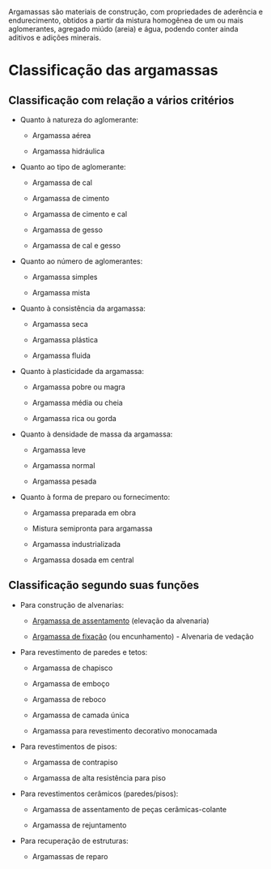 Argamassas são materiais de construção, com propriedades de aderência e endurecimento, obtidos a partir da mistura homogênea de um ou mais aglomerantes, agregado miúdo (areia) e água, podendo conter ainda aditivos e adições minerais.

# Classificação das argamassas

## Classificação com relação a vários critérios

- Quanto à natureza do aglomerante:
  - Argamassa aérea
  - Argamassa hidráulica

<!-- -->

- Quanto ao tipo de aglomerante:
  - Argamassa de cal
  - Argamassa de cimento
  - Argamassa de cimento e cal
  - Argamassa de gesso
  - Argamassa de cal e gesso

<!-- -->

- Quanto ao número de aglomerantes:
  - Argamassa simples
  - Argamassa mista

<!-- -->

- Quanto à consistência da argamassa:
  - Argamassa seca
  - Argamassa plástica
  - Argamassa fluida

<!-- -->

- Quanto à plasticidade da argamassa:
  - Argamassa pobre ou magra
  - Argamassa média ou cheia
  - Argamassa rica ou gorda

<!-- -->

- Quanto à densidade de massa da argamassa:
  - Argamassa leve
  - Argamassa normal
  - Argamassa pesada

<!-- -->

- Quanto à forma de preparo ou fornecimento:
  - Argamassa preparada em obra
  - Mistura semipronta para argamassa
  - Argamassa industrializada
  - Argamassa dosada em central

## Classificação segundo suas funções

- Para construção de alvenarias:
  - <a href="Argamassa_de_assentamento" class="wikilink" title="Argamassa de assentamento">Argamassa de assentamento</a> (elevação da alvenaria)
  - <a href="Argamassa_de_fixação" class="wikilink" title="Argamassa de fixação">Argamassa de fixação</a> (ou encunhamento) - Alvenaria de vedação

<!-- -->

- Para revestimento de paredes e tetos:
  - Argamassa de chapisco
  - Argamassa de emboço
  - Argamassa de reboco
  - Argamassa de camada única
  - Argamassa para revestimento decorativo monocamada

<!-- -->

- Para revestimentos de pisos:
  - Argamassa de contrapiso
  - Argamassa de alta resistência para piso

<!-- -->

- Para revestimentos cerâmicos (paredes/pisos):
  - Argamassa de assentamento de peças cerâmicas-colante
  - Argamassa de rejuntamento

<!-- -->

- Para recuperação de estruturas:
  - Argamassas de reparo
